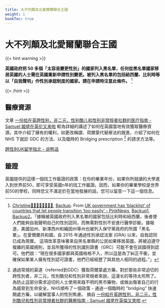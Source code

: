 ```yaml
---
title: 大不列顛及北愛爾蘭聯合王國
weight: 1
bookToc: true
---
```


# 大不列顛及北愛爾蘭聯合王國

{{< hint warning >}}

**英國政府把 50 多個「太容易變更性別」的國家列入黑名單，任何從黑名單國家移居英國的人士需在英國重新申請性別變更。被列入黑名單的包括紐西蘭、比利時等以「自我聲明」作性別承認制度的國家。請在申請時注意此條件。** [^1]

{{< /hint >}}

## 醫療資源

文章 [一份给在英跨性别，非二元，性别酷儿和性别非常规者社群的医疗指南 - Samuel 姬佬在英伦又来啦](https://mp.weixin.qq.com/s/4zHm7EAFWU3ANuBTQD9rKA) 較為詳細的講述了如何在英國當地有效獲取醫療資源。其中介紹了擁有的權利，如更改稱謂、荷爾蒙代替療法的跟進，介紹了如何在 NHS 下就診 GDC 的方法、以及臨時的 Bridging prescription [^2] 的請求方法等。



[跨性别UK留学指北 - 说鸭话](https://t.me/drukbugchannel/337)

## 籤證

英國提供的這樣一個找工作籤證的政策：在你的畢業年份，如果你所就讀的大學進入到世界前50，即可享受英國n年的找工作籤證。因而，如果你的畢業學校是世界前50的學校，同時您又不滿足於在當地發展的話，您可以留意一下這一個信息。



[^1]: [Christine🏳️‍⚧️🏳️‍🌈🇭🇰🇳🇱](https://twitter.com/christine_ctw/status/1731805527103939051), [Backup](http://archive.today/2023.12.06-141008/https://twitter.com/christine_ctw/status/1731805527103939051). From [UK government has ‘blacklist’ of countries that let people transition ‘too easily’ - PinkNews](https://www.thepinknews.com/2023/12/04/uk-government-has-blacklist-of-countries-that-let-people-transition-too-easily/), [Backup1](http://archive.today/2023.12.05-115122/https://www.thepinknews.com/2023/12/04/uk-government-has-blacklist-of-countries-that-let-people-transition-too-easily/), [Backup2](https://web.archive.org/web/20231206141423/https://www.thepinknews.com/2023/12/04/uk-government-has-blacklist-of-countries-that-let-people-transition-too-easily/)。「據稱被英國政府列入黑名單的國家包括比利時和紐西蘭，後者使人們能夠自我聲明自己的性別認同，而無需對性別不安進行醫學診斷。據報道，美國加州、新澤西州和緬因州等州也被列入保守黨政府的所謂「黑名單」。在愛爾蘭共和國，自 2015 年通過性別承認法案 (GRA) 以來，自我認同已成為現實。 這項改革意味著來自黑名單縣的公民如果移居英國，將被迫遵守複雜的英國規則，並且所獲得的性別識別證書（GRC）可能不會在該國得到認可。他們說：“現在很多國家都與英國格格不入，所以這是為了糾正平衡，並確保如果某人擁有性別認可證書，他們已經經歷了與其他人相同的過程。”」
[^2]: 通過常規的渠道（referred到GDC）獲取荷爾蒙處方藥，對於那些非常迫切的跨性別者，非二元，性別酷兒和性別非常規者來說，這漫⻓的等待太煎熬了。為防止這部分需求迫切的人士使用來路不明的黑市藥物，或做出傷害自己的行為威脅到生命安全，NHS頒布了一個政策 - 通過一個臨時的 ”bridging” 快速開處方藥，以緩解當事人的性別焦慮。 摘自 [一份給在英跨性別，非二元，性別酷兒和性別非常規者社群的醫療指南 - Samuel 姬佬在英倫又來啦](https://mp.weixin.qq.com/s/4zHm7EAFWU3ANuBTQD9rKA).